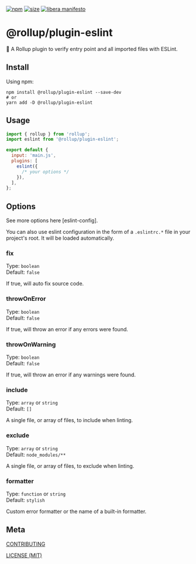 [npm]: https://img.shields.io/npm/v/@rollup/plugin-alias
[npm-url]: https://www.npmjs.com/package/@rollup/plugin-alias
[size]: https://packagephobia.now.sh/badge?p=@rollup/plugin-alias
[size-url]: https://packagephobia.now.sh/result?p=@rollup/plugin-alias

[![npm][npm]][npm-url]
[![size][size]][size-url]
[![libera manifesto](https://img.shields.io/badge/libera-manifesto-lightgrey.svg)](https://liberamanifesto.com)

# @rollup/plugin-eslint

🍣 A Rollup plugin to verify entry point and all imported files with ESLint.

## Install

Using npm:

```console
npm install @rollup/plugin-eslint --save-dev
# or
yarn add -D @rollup/plugin-eslint
```

## Usage

```js
import { rollup } from 'rollup';
import eslint from '@rollup/plugin-eslint';

export default {
  input: 'main.js',
  plugins: [
    eslint({
      /* your options */
    }),
  ],
};
```

## Options

See more options here [eslint-config].

You can also use eslint configuration in the form of a `.eslintrc.*` file in your project's root. It will be loaded automatically.

### fix

Type: `boolean`  
Default: `false`

If true, will auto fix source code.

### throwOnError

Type: `boolean`  
Default: `false`

If true, will throw an error if any errors were found.

### throwOnWarning

Type: `boolean`  
Default: `false`

If true, will throw an error if any warnings were found.

### include

Type: `array` or `string`  
Default: `[]`

A single file, or array of files, to include when linting.

### exclude

Type: `array` or `string`  
Default: `node_modules/**`

A single file, or array of files, to exclude when linting.

### formatter

Type: `function` or `string`  
Default: `stylish`

Custom error formatter or the name of a built-in formatter.

## Meta

[CONTRIBUTING](/.github/CONTRIBUTING.md)

[LICENSE (MIT)](/LICENSE)
